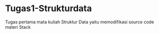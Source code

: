 # Tugas1-Strukturdata
Tugas pertama mata kuliah Struktur Data yaitu memodifikasi source code materi Stack 
